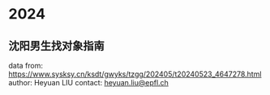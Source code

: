 # 2024
## 沈阳男生找对象指南
data from: https://www.sysksy.cn/ksdt/gwyks/tzgg/202405/t20240523_4647278.html
author: Heyuan LIU
contact: heyuan.liu@epfl.ch

